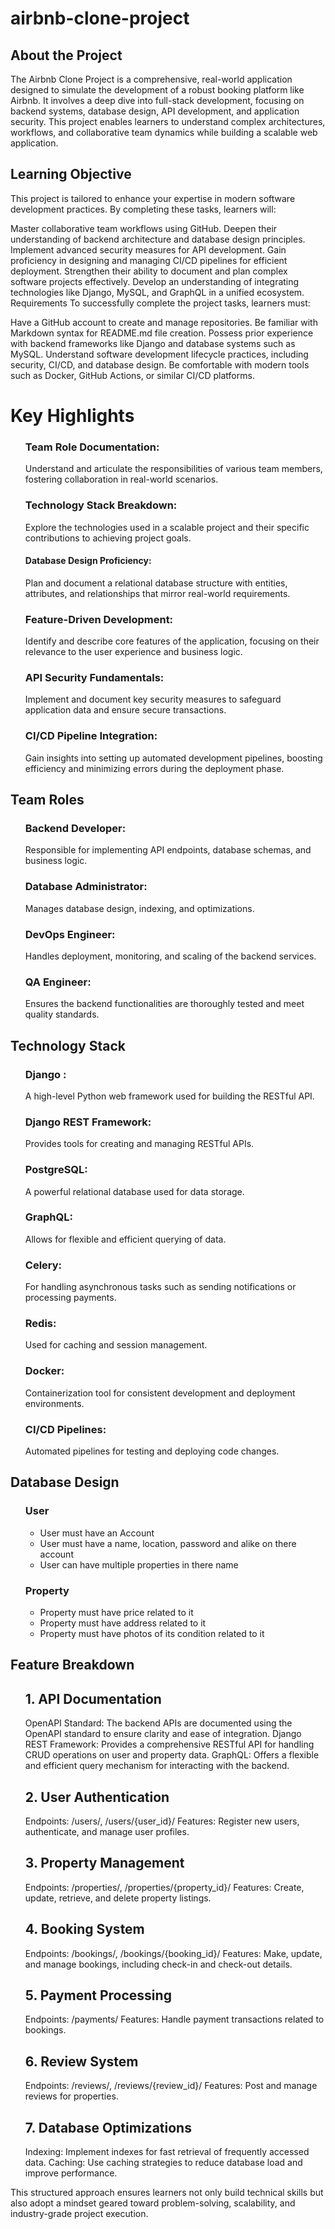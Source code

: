 # airbnb-clone-project

## About the Project

The Airbnb Clone Project is a comprehensive, real-world application designed to simulate the development of a robust booking platform like Airbnb. It involves a deep dive into full-stack development, focusing on backend systems, database design, API development, and application security. This project enables learners to understand complex architectures, workflows, and collaborative team dynamics while building a scalable web application.

## Learning Objective

This project is tailored to enhance your expertise in modern software development practices. By completing these tasks, learners will:

Master collaborative team workflows using GitHub.
Deepen their understanding of backend architecture and database design principles.
Implement advanced security measures for API development.
Gain proficiency in designing and managing CI/CD pipelines for efficient deployment.
Strengthen their ability to document and plan complex software projects effectively.
Develop an understanding of integrating technologies like Django, MySQL, and GraphQL in a unified ecosystem.
Requirements
To successfully complete the project tasks, learners must:

Have a GitHub account to create and manage repositories.
Be familiar with Markdown syntax for README.md file creation.
Possess prior experience with backend frameworks like Django and database systems such as MySQL.
Understand software development lifecycle practices, including security, CI/CD, and database design.
Be comfortable with modern tools such as Docker, GitHub Actions, or similar CI/CD platforms.

# Key Highlights

<ul>
  
  ### Team Role Documentation:
  Understand and articulate the responsibilities of various team members, fostering collaboration in real-world scenarios.
  
  ### Technology Stack Breakdown:
  Explore the technologies used in a scalable project and their specific contributions to achieving project goals.
  
  #### Database Design Proficiency:
  Plan and document a relational database structure with entities, attributes, and relationships that mirror real-world requirements.
  
  ### Feature-Driven Development:
  Identify and describe core features of the application, focusing on their relevance to the user experience and business logic.
  
  ### API Security Fundamentals:
  Implement and document key security measures to safeguard application data and ensure secure transactions.
  
  ### CI/CD Pipeline Integration:
  Gain insights into setting up automated development pipelines, boosting efficiency and minimizing errors during the deployment phase.
 
</ul>
 
## Team Roles

<ul>

### Backend Developer:
Responsible for implementing API endpoints, database schemas, and business logic.

### Database Administrator:
Manages database design, indexing, and optimizations.

### DevOps Engineer:
Handles deployment, monitoring, and scaling of the backend services.

### QA Engineer:
Ensures the backend functionalities are thoroughly tested and meet quality standards.

</ul>

## Technology Stack

<ul>  
  
### Django :
  A high-level Python web framework used for building the RESTful API.
  
### Django REST Framework:
  Provides tools for creating and managing RESTful APIs.
  
### PostgreSQL: 
  A powerful relational database used for data storage.
  
### GraphQL:
  Allows for flexible and efficient querying of data.
  
### Celery:
  For handling asynchronous tasks such as sending notifications or processing payments.
  
### Redis:
  Used for caching and session management.
  
### Docker:
  Containerization tool for consistent development and deployment environments.
  
### CI/CD Pipelines:
  Automated pipelines for testing and deploying code changes.
  
</ul>

## Database Design
<ul>

### User 
<ul>
  <li> User must have an Account </li>
  <li>User must have a name, location, password and alike on there account </li>
  <li>User can have multiple properties in there name </li>
</ul>

### Property 
<ul>
  <li> Property must have price related to it</li>
  <li> Property must have address related to it</li>
  <li> Property must have photos of its condition related to it</li>
</ul>

</ul>

## Feature Breakdown

<ul>
  
  ## 1. API Documentation
  
  OpenAPI Standard: The backend APIs are documented using the OpenAPI standard to ensure clarity and ease of integration.
  Django REST Framework: Provides a comprehensive RESTful API for handling CRUD operations on user and property data.
  GraphQL: Offers a flexible and efficient query mechanism for interacting with the backend.
  
  ## 2. User Authentication
  
  Endpoints: /users/, /users/{user_id}/
  Features: Register new users, authenticate, and manage user profiles.

  ## 3. Property Management
  
  Endpoints: /properties/, /properties/{property_id}/
  Features: Create, update, retrieve, and delete property listings.

  ## 4. Booking System
  
  Endpoints: /bookings/, /bookings/{booking_id}/
  Features: Make, update, and manage bookings, including check-in and check-out details.

  ## 5. Payment Processing
  
  Endpoints: /payments/
  Features: Handle payment transactions related to bookings.

  ## 6. Review System
  
  Endpoints: /reviews/, /reviews/{review_id}/
  Features: Post and manage reviews for properties.

  ## 7. Database Optimizations
  
  Indexing: Implement indexes for fast retrieval of frequently accessed data.
  Caching: Use caching strategies to reduce database load and improve performance.
  
</ul>


This structured approach ensures learners not only build technical skills but also adopt a mindset geared toward problem-solving, scalability, and industry-grade project execution.
